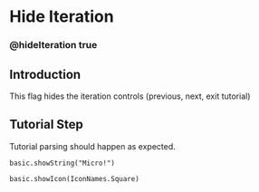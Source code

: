 # Hide Iteration

### @hideIteration true

## Introduction

This flag hides the iteration controls (previous, next, exit tutorial)

## Tutorial Step

Tutorial parsing should happen as expected.

```blocks
basic.showString("Micro!")
```

```ghost
basic.showIcon(IconNames.Square)
```